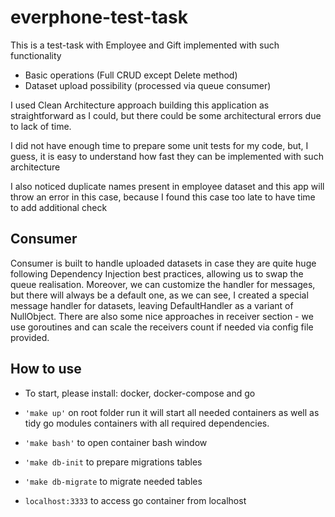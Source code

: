 # everphone-test-task

This is a test-task with Employee and Gift implemented with such functionality

* Basic operations (Full CRUD except Delete method)
* Dataset upload possibility (processed via queue consumer)

I used Clean Architecture approach building this application as
straightforward as I could, but there could be some architectural errors due to lack of time.

I did not have enough time to prepare some unit tests for my code, but, I guess, it is easy to understand how fast
they can be implemented with such architecture

I also noticed duplicate names present in employee dataset and this app will throw an error in this case,
because I found this case too late to have time to add additional check

## Consumer

Consumer is built to handle uploaded datasets in case they are quite huge following Dependency Injection best practices, allowing us to swap the queue realisation.
Moreover, we can customize the handler for messages, but there will always be a default one, as we can see, I created a special message handler for datasets, leaving DefaultHandler as a variant of NullObject.
There are also some nice approaches
in receiver section - we use goroutines and can scale the receivers count if needed via config file provided.

## How to use

- To start, please install: docker, docker-compose and go

- `'make up'` on root folder run it will start all needed containers as well as tidy go modules
  containers with all required dependencies.
- `'make bash'` to open container bash window
- `'make db-init` to prepare migrations tables
- `'make db-migrate` to migrate needed tables
- `localhost:3333` to access go container from localhost
